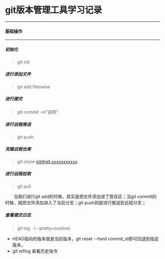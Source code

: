 # git版本管理工具学习记录  
---
#### 基础操作  
---
##### 初始化  
>git init  

##### 进行添加文件  
> git add filename  

##### 进行提交  
>git commit -m"说明"  

##### 进行远程推送  
>git push

##### 克隆远程仓库  
>git clone git@git.xxxxxxxxxxx  

##### 进行远程拉取
>git pull

&emsp;&emsp;当我们进行git add的时候，其实是把文件添加进了暂存区；当git commit的时候，就把文件添加进入了当前分支；git push则是进行推送到远程分支；  

##### 查看提交日志  
>git log  （--pretty=oneline）

- HEAD指向的版本就是当前版本，git reset --hard commit_id即可回退到指定版本。
- git reflog 查看历史指令



